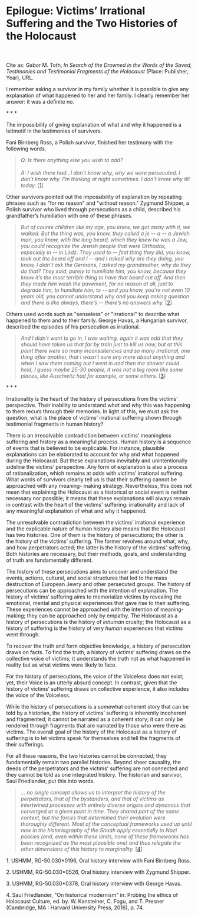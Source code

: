 # Epilogue: Victims’ Irrational Suffering and the Two Histories of the Holocaust


 <br/><br/>
Cite as: Gabor M. Toth, <i>In Search of the Drowned in the Words of the Saved, Testimonies and Testimonial Fragments of the Holocaust</i> (Place: Publisher, Year), URL.

I remember asking a survivor in my family whether it is possible to give any explanation of what happened to her and her family. I clearly remember her answer: it was a definite no.

<div class="divider">* * *</div>

The impossibility of giving explanation of what and why it happened is a leitmotif in the testimonies of survivors.

Fani Birnberg Ross, a Polish survivor, finished her testimony with the following words.

><i>Q: Is there anything else you wish to add? <br/><br/>
A: I wish there had...I don't know why, why we were persecuted. I don't know why. I'm thinking at night sometimes. I don't know why till today.</i> [[1](#fn-1)]

Other survivors pointed out the impossibility of explanation by repeating phrases such as "for no reason" and "without reason." Zygmund Shipper, a Polish survivor who lived through persecutions as a child, described his grandfather’s humiliation with one of these phrases.

><i>But of course children like my age, you know, we got away with it, we walked. But the thing was, you know, they called a je -- a -- a Jewish man, you know, with the long beard, which they knew he was a Jew, you could recognize the Jewish people that were Orthodox, especially in -- in Lódz. They used to -- first thing they did, you know, took out the beard off and I -- and I asked why are they doing, you know, I didn’t ask the Germans, I asked my grandmother, why do they do that? They said, purely to humiliate him, you know, because they know it’s the most terrible thing to have that beard cut off. And then they made him wash the pavement, for no reason at all, just to degrade him, to humiliate him, to -- and you know, you’re not even 10 years old, you cannot understand why and you keep asking question and there is like always, there’s -- there’s no answers why.</i> [[2](#fn-2)]

Others used words such as "senseless" or "irrational" to describe what happened to them and to their family. George Havas, a Hungarian survivor, described the episodes of his persecution as irrational.

><i>And I didn't want to go in, I was waiting, again it was odd that they should have taken us that far by train just to kill us now, but at this point there were so many inconsistencies and so many irrational, one thing after another, that I wasn't sure any more about anything and when I saw them coming out I went in and then the shower could hold, I guess maybe 25-30 people, it was not a big room like some places, like Auschwitz had for example, or some others.</i> [[3](#fn-3)]

<div class="divider">* * *</div>

Irrationality is the heart of the history of persecutions from the victims’ perspective. Their inability to understand <i>what</i> and <i>why</i> this was happening to them recurs through their memories. In light of this, we must ask the question, what is the place of victims’ irrational suffering shown through testimonial fragments in human history?

There is an irresolvable contradiction between victims’ meaningless suffering and history as a meaningful process. Human history is a sequence of events that is believed to be explicable. For instance, plausible explanations can be elaborated to account for why and what happened during the Holocaust. But these explanations inevitably and unintentionally sideline the victims’ perspective. Any form of explanation is also a process of rationalization, which remains at odds with victims’ irrational suffering. What words of survivors clearly tell us is that their suffering cannot be approached with any meaning- making strategy. Nevertheless, this does not mean that explaining the Holocaust as a historical or social event is neither necessary nor possible; it means that these explanations will always remain in contrast with the heart of  the victims' suffering: irrationality and lack of any meaningful explanation of what and why it happened.

The unresolvable contradiction between the victims’ irrational experience and the explicable nature of human history also means that the Holocaust has two histories. One of them is the history of persecutions; the other is the history of the victims’ suffering. The former revolves around what, why, and how perpetrators acted; the latter is the history of the victims' suffering. Both histories are necessary, but their methods, goals, and understanding of truth are fundamentally different.

The history of these persecutions aims to uncover and understand the events, actions, cultural, and social structures that led to the mass destruction of European Jewry and other persecuted groups. The history of persecutions can be approached with the intention of explanation. The history of victims’ suffering aims to memorialize victims by revealing the emotional, mental and physical experiences that gave rise to their suffering. These experiences cannot be approached with the intention of meaning-making; they can be approached only by empathy. The Holocaust as a history of persecutions is the history of <i>inhuman</i> cruelty; the Holocaust as a history of suffering is the history of very <i>human</i> experiences that victims went through.

To recover the truth and form objective knowledge, a history of persecution draws on facts. To find the truth, a history of victims’  suffering draws on the collective voice of victims; it understands the truth not as what happened in reality but as what victims were likely to face.

For the history of persecutions, the voice of the Voiceless does not exist; yet, their Voice is an utterly absurd concept. In contrast, given that the history of victims’ suffering draws on collective experience, it also includes the voice of the Voiceless. 

While the history of persecutions is a somewhat coherent story that can be told by a historian, the history of victims’ suffering is inherently incoherent and fragmented; it cannot be narrated as a coherent story; it can only be rendered through fragments that are narrated by those who were there as victims. The overall goal of the history of the Holocaust as a history of suffering is to let victims speak for themselves and tell the fragments of their sufferings.

For all these reasons, the two histories cannot be connected; they fundamentally remain two parallel histories. Beyond sheer causality, the deeds of the perpetrators and the victims’ suffering are not connected and they cannot be told as one integrated history. The historian and survivor, Saul Friedlander, put this into words.

><i>... no single concept allows us to interpret the history of the perpetrators, that of the bystanders, and that of victims as intertwined processes with entirely diverse origins and dynamics that converged at a given point in time. They shared part of the same context, but the forces that determined their evolution were thoroughly different. Most of the conceptual frameworks used up until now in the historiography of the Shoah apply essentially to Nazi policies (and, even within these limits, none of these frameworks has been recognized as the most plausible one) and thus relegate the other dimensions of this history to marginality.</i> [[4](#fn-4)]




















<p id="fn-1" class="footnote">1. USHMM, RG-50.030*0196, Oral history interview with Fani Birnberg Ross.</p>
<p id="fn-2" class="footnote">2. USHMM, RG-50.030*0526, Oral history interview with Zygmund Shipper.</p>
<p id="fn-3" class="footnote">3. USHMM, RG-50.030*0378, Oral history interview with George Havas.</p>
<p id="fn-4" class="footnote">4. Saul Friedlander, "On historical modernism" in:  Probing the ethics of Holocaust Culture, ed. by. W. Kansteiner, C. Fogu, and T. Presner (Cambridge, MA : Harvard University Press, 2016), p. 74.</p>




